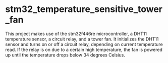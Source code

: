 # stm32_temperature_sensitive_tower_fan
This project makes use of the stm32f446re microcontroller, a DHT11 temperature sensor, a circuit relay, and a tower fan. It initializes the DHT11 sensor and turns on or off a circuit relay, depending on current temperature read. If the relay is on due to a certain high temperature, the fan is powered up until the temperature drops below 34 degrees Celsius.


